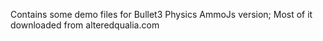 Contains some demo files for Bullet3 Physics AmmoJs version;
Most of it downloaded from alteredqualia.com

